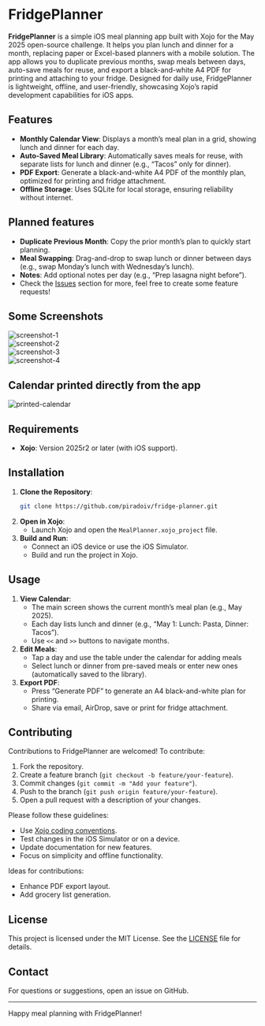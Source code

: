 # FridgePlanner

**FridgePlanner** is a simple iOS meal planning app built with Xojo for the May 2025 open-source challenge. It helps you plan lunch and dinner for a month, replacing paper or Excel-based planners with a mobile solution. The app allows you to duplicate previous months, swap meals between days, auto-save meals for reuse, and export a black-and-white A4 PDF for printing and attaching to your fridge. Designed for daily use, FridgePlanner is lightweight, offline, and user-friendly, showcasing Xojo’s rapid development capabilities for iOS apps.

## Features
- **Monthly Calendar View**: Displays a month’s meal plan in a grid, showing lunch and dinner for each day.
- **Auto-Saved Meal Library**: Automatically saves meals for reuse, with separate lists for lunch and dinner (e.g., “Tacos” only for dinner).
- **PDF Export**: Generate a black-and-white A4 PDF of the monthly plan, optimized for printing and fridge attachment.
- **Offline Storage**: Uses SQLite for local storage, ensuring reliability without internet.

## Planned features
- **Duplicate Previous Month**: Copy the prior month’s plan to quickly start planning.
- **Meal Swapping**: Drag-and-drop to swap lunch or dinner between days (e.g., swap Monday’s lunch with Wednesday’s lunch).
- **Notes**: Add optional notes per day (e.g., “Prep lasagna night before”).
- Check the [Issues](https://github.com/piradoiv/fridge-planner/issues) section for more, feel free to create some feature requests!

## Some Screenshots
![screenshot-1](https://github.com/user-attachments/assets/528c886c-d469-4a66-b308-fe0235e0e58d)    
![screenshot-2](https://github.com/user-attachments/assets/69befb13-1447-48a5-813c-77d3773a3f7d)    
![screenshot-3](https://github.com/user-attachments/assets/a45555e1-41c7-4865-b93c-f528e611698d)    
![screenshot-4](https://github.com/user-attachments/assets/2c36a70b-2718-4f2c-a780-262c02f7f13c)

## Calendar printed directly from the app
![printed-calendar](https://github.com/user-attachments/assets/d9c725c9-b14e-40e3-811e-23770db001f3)

## Requirements
- **Xojo**: Version 2025r2 or later (with iOS support).

## Installation
1. **Clone the Repository**:
   ```bash
   git clone https://github.com/piradoiv/fridge-planner.git
   ```
2. **Open in Xojo**:
   - Launch Xojo and open the `MealPlanner.xojo_project` file.
3. **Build and Run**:
   - Connect an iOS device or use the iOS Simulator.
   - Build and run the project in Xojo.

## Usage
1. **View Calendar**:
   - The main screen shows the current month’s meal plan (e.g., May 2025).
   - Each day lists lunch and dinner (e.g., “May 1: Lunch: Pasta, Dinner: Tacos”).
   - Use `<<` and `>>` buttons to navigate months.
2. **Edit Meals**:
   - Tap a day and use the table under the calendar for adding meals
   - Select lunch or dinner from pre-saved meals or enter new ones (automatically saved to the library).
3. **Export PDF**:
   - Press “Generate PDF” to generate an A4 black-and-white plan for printing.
   - Share via email, AirDrop, save or print for fridge attachment.

## Contributing
Contributions to FridgePlanner are welcomed! To contribute:
1. Fork the repository.
2. Create a feature branch (`git checkout -b feature/your-feature`).
3. Commit changes (`git commit -m "Add your feature"`).
4. Push to the branch (`git push origin feature/your-feature`).
5. Open a pull request with a description of your changes.

Please follow these guidelines:
- Use [Xojo coding conventions](https://documentation.xojo.com/topics/code_management/coding_guidelines.html).
- Test changes in the iOS Simulator or on a device.
- Update documentation for new features.
- Focus on simplicity and offline functionality.

Ideas for contributions:
- Enhance PDF export layout.
- Add grocery list generation.

## License
This project is licensed under the MIT License. See the [LICENSE](LICENSE) file for details.

## Contact
For questions or suggestions, open an issue on GitHub.

---

Happy meal planning with FridgePlanner!
